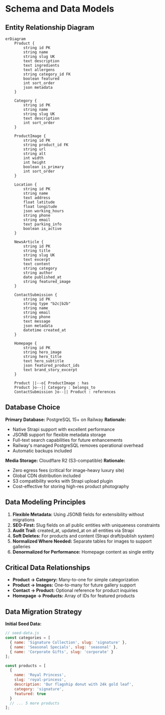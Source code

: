 # Schema and Data Models

## Entity Relationship Diagram

```mermaid
erDiagram
    Product {
        string id PK
        string name
        string slug UK
        text description
        text ingredients
        text allergens
        string category_id FK
        boolean featured
        int sort_order
        json metadata
    }
    
    Category {
        string id PK
        string name
        string slug UK
        text description
        int sort_order
    }
    
    ProductImage {
        string id PK
        string product_id FK
        string url
        string alt
        int width
        int height
        boolean is_primary
        int sort_order
    }
    
    Location {
        string id PK
        string name
        text address
        float latitude
        float longitude
        json working_hours
        string phone
        string email
        text parking_info
        boolean is_active
    }
    
    NewsArticle {
        string id PK
        string title
        string slug UK
        text excerpt
        text content
        string category
        string author
        date published_at
        string featured_image
    }
    
    ContactSubmission {
        string id PK
        string type "b2c|b2b"
        string name
        string email
        string phone
        text message
        json metadata
        datetime created_at
    }
    
    Homepage {
        string id PK
        string hero_image
        string hero_title
        text hero_subtitle
        json featured_product_ids
        text brand_story_excerpt
    }
    
    Product ||--o{ ProductImage : has
    Product }o--|| Category : belongs_to
    ContactSubmission }o--|| Product : references
```

## Database Choice

**Primary Database:** PostgreSQL 15+ on Railway
**Rationale:** 
- Native Strapi support with excellent performance
- JSONB support for flexible metadata storage
- Full-text search capabilities for future enhancements
- Railway's managed PostgreSQL removes operational overhead
- Automatic backups included

**Media Storage:** Cloudflare R2 (S3-compatible)
**Rationale:**
- Zero egress fees (critical for image-heavy luxury site)
- Global CDN distribution included
- S3 compatibility works with Strapi upload plugin
- Cost-effective for storing high-res product photography

## Data Modeling Principles

1. **Flexible Metadata:** Using JSONB fields for extensibility without migrations
2. **SEO-First:** Slug fields on all public entities with uniqueness constraints
3. **Audit Trail:** created_at, updated_at on all entities via Strapi
4. **Soft Deletes:** For products and content (Strapi draft/publish system)
5. **Normalized Where Needed:** Separate tables for images to support galleries
6. **Denormalized for Performance:** Homepage content as single entity

## Critical Data Relationships

- **Product → Category:** Many-to-one for simple categorization
- **Product → Images:** One-to-many for future gallery support
- **Contact → Product:** Optional reference for product inquiries
- **Homepage → Products:** Array of IDs for featured products

## Data Migration Strategy

**Initial Seed Data:**
```javascript
// seed-data.js
const categories = [
  { name: 'Signature Collection', slug: 'signature' },
  { name: 'Seasonal Specials', slug: 'seasonal' },
  { name: 'Corporate Gifts', slug: 'corporate' }
];

const products = [
  {
    name: 'Royal Princess',
    slug: 'royal-princess',
    description: 'Our flagship donut with 24k gold leaf',
    category: 'signature',
    featured: true
  }
  // ... 5 more products
];
```
